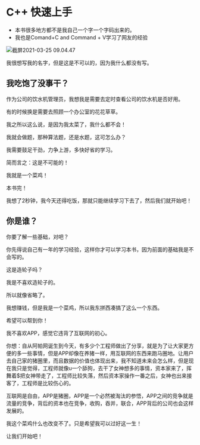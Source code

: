 # C++ 快速上手





- 本书很多地方都不是我自己一个字一个字码出来的。
- 我也是Comand+C and Command + V学习了网友的经验



![截屏2021-03-25 09.04.47](https://tva1.sinaimg.cn/large/008eGmZEly1govvk42j2pj30fe06ytdj.jpg)



我很想写我的名字，但是这是不可以的，因为我什么都没有写。

<div style="page-break-after: always;"></div>

## 我吃饱了没事干？

作为公司的饮水机管理员，我想我是需要去定时查看公司的饮水机是否好用。

有的时候换是需要去照顾一个办公室的花花草草。

我之所以这么说，是因为我太菜了，我什么都不会！

我就会做题，那种算法题，还是水题，这可怎么办？

我需要鼓足干劲，力争上游，多快好省的学习。

简而言之：这是不可能的！

我就是一个菜鸡！

本书完！



我想了2秒钟，我今天还得吃饭，那就只能继续学习下去了，然后我们就开始吧！



## 你是谁？

你要了解一些基础，对吧？

你先得说自己有一年的学习经验，这样你才可以学习本书，因为前面的基础我是不会写的。

这是造轮子吗？

我是不喜欢造轮子的。

所以就像省略了。

我想赚钱，但是我是一个菜鸡，所以我东拼西凑搞了这么一个东西。

希望可以帮到你！



我不喜欢APP，感觉它违背了互联网的初心。

你想：自从阿帕网诞生到今天，有多少个工程师做出了分享，就是为了让大家更方便的多一些事情，但是APP却像在养猪一样，用互联网的东西来跑马圈地。让用户去自己家的猪圈里，而且数据的价值也体现出来，我不知道未来会怎么样，但是现在我只是觉得，工程师就像u一个舔狗，去干了女神想多的事情，资本家来了，挥舞着$把女神带走了，工程师比较失落，然后资本家操作一番之后，女神也出来接客了，工程师是比较伤心的。



互联网是自由，APP是猪圈，APP是一个必然被淘汰的参悟，APP之间的竞争就是流量的竞争，背后的资本也在竞争，收购，吞并，联合，APP背后的公司也会这样发展的。



我这个菜鸡什么也改变不了。只是希望我可以过好这一生！



让我们开始吧！

<div style="page-break-after: always;"></div>











